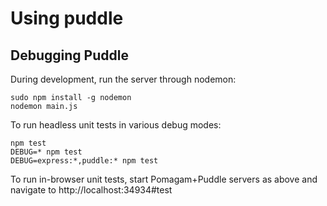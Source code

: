# Using puddle

## Debugging Puddle

During development, run the server through nodemon:

    sudo npm install -g nodemon
    nodemon main.js

To run headless unit tests in various debug modes:

    npm test
    DEBUG=* npm test
    DEBUG=express:*,puddle:* npm test

To run in-browser unit tests, start Pomagam+Puddle servers as above and
navigate to http://localhost:34934#test
